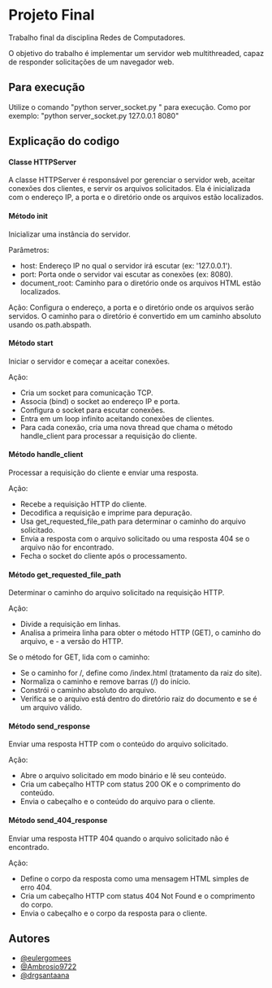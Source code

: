 
# Projeto Final

Trabalho final da disciplina Redes de Computadores.

O objetivo do trabalho é implementar um servidor web multithreaded, capaz de responder solicitações de um navegador web.

## Para execução

Utilize o comando "python server_socket.py <host> <port>" para execução.
Como por exemplo: "python server_socket.py 127.0.0.1 8080"

## Explicação do codigo

#### Classe HTTPServer
A classe HTTPServer é responsável por gerenciar o servidor web, aceitar conexões dos clientes, e servir os arquivos solicitados. Ela é inicializada com o endereço IP, a porta e o diretório onde os arquivos estão localizados.

#### Método __init__
Inicializar uma instância do servidor.

Parâmetros:
- host: Endereço IP no qual o servidor irá escutar (ex: '127.0.0.1').
- port: Porta onde o servidor vai escutar as conexões (ex: 8080).
- document_root: Caminho para o diretório onde os arquivos HTML estão localizados.

Ação: Configura o endereço, a porta e o diretório onde os arquivos serão servidos. O caminho para o diretório é convertido em um caminho absoluto usando os.path.abspath.

#### Método start
 Iniciar o servidor e começar a aceitar conexões.

Ação:
- Cria um socket para comunicação TCP.
- Associa (bind) o socket ao endereço IP e porta.
- Configura o socket para escutar conexões.
- Entra em um loop infinito aceitando conexões de clientes.
- Para cada conexão, cria uma nova thread que chama o método handle_client para processar a requisição do cliente.

#### Método handle_client

Processar a requisição do cliente e enviar uma resposta.

Ação:
- Recebe a requisição HTTP do cliente.
- Decodifica a requisição e imprime para depuração.
- Usa get_requested_file_path para determinar o caminho do arquivo solicitado.
- Envia a resposta com o arquivo solicitado ou uma resposta 404 se o arquivo não for encontrado.
- Fecha o socket do cliente após o processamento.

#### Método get_requested_file_path

Determinar o caminho do arquivo solicitado na requisição HTTP.

Ação:
- Divide a requisição em linhas.
- Analisa a primeira linha para obter o método HTTP (GET), o caminho do arquivo, e - a versão do HTTP.

Se o método for GET, lida com o caminho:
- Se o caminho for /, define como /index.html (tratamento da raiz do site).
- Normaliza o caminho e remove barras (/) do início.
- Constrói o caminho absoluto do arquivo.
- Verifica se o arquivo está dentro do diretório raiz do documento e se é um arquivo válido.

#### Método send_response
Enviar uma resposta HTTP com o conteúdo do arquivo solicitado.

Ação:
- Abre o arquivo solicitado em modo binário e lê seu conteúdo.
- Cria um cabeçalho HTTP com status 200 OK e o comprimento do conteúdo.
- Envia o cabeçalho e o conteúdo do arquivo para o cliente.

#### Método send_404_response
Enviar uma resposta HTTP 404 quando o arquivo solicitado não é encontrado.

Ação:
- Define o corpo da resposta como uma mensagem HTML simples de erro 404.
- Cria um cabeçalho HTTP com status 404 Not Found e o comprimento do corpo.
- Envia o cabeçalho e o corpo da resposta para o cliente.
## Autores

- [@eulergomees](https://github.com/eulergomees)
- [@Ambrosio9722](https://github.com/Ambrosio9722)
- [@drgsantaana](https://github.com/drgsantaana)

